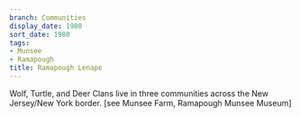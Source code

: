```yaml
---
branch: Communities
display_date: 1980
sort_date: 1980
tags:
- Munsee
- Ramapough
title: Ramapough Lenape
---
```


Wolf, Turtle, and Deer Clans live in three communities across the New Jersey/New York border. [see Munsee Farm, Ramapough Munsee Museum]
